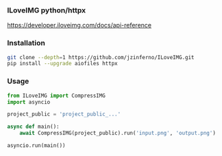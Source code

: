 ### ILoveIMG python/httpx

https://developer.iloveimg.com/docs/api-reference

### Installation

```bash
git clone --depth=1 https://github.com/jzinferno/ILoveIMG.git
pip install --upgrade aiofiles httpx
```

### Usage

```python
from ILoveIMG import CompressIMG
import asyncio

project_public = 'project_public_...'

async def main():
    await CompressIMG(project_public).run('input.png', 'output.png')

asyncio.run(main())
```